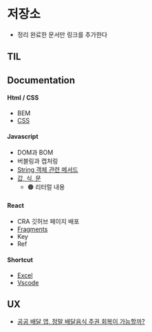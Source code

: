 # 저장소

- 정리 완료한 문서만 링크를 추가한다

## TIL

## Documentation

#### Html / CSS

- BEM
- [CSS](./html-css/css.md)

#### Javascript

- DOM과 BOM
- 버블링과 캡처링
- [String 객체 관련 메서드](./js/string.md)
- [값, 식, 문](./js/value-expression-statement.md)
  - 🟠 리터럴 내용

#### React

- CRA 깃허브 페이지 배포
- [Fragments](./react/fragments.md)
- Key
- Ref

#### Shortcut

- [Excel](./shortcut/excel.md)
- [Vscode](./shortcut/vscode.md)

## UX

- [공공 배달 앱, 정말 배달음식 주권 회복이 가능할까?](./ux/public-delivery-app.md)

